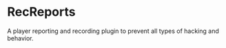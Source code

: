 # RecReports #
A player reporting and recording plugin to prevent all types of hacking and behavior.